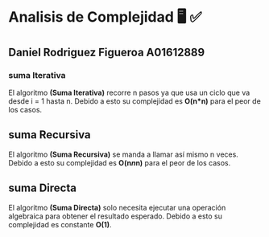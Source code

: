 # Analisis de Complejidad 🖥️ ✅

## Daniel Rodriguez Figueroa   A01612889

### suma Iterativa

El algoritmo **(Suma Iterativa)** recorre n pasos ya que usa un ciclo que va desde i = 1 hasta n.
Debido a esto su complejidad es **O(n*n)** para el peor de los casos.

## suma Recursiva

El algoritmo **(Suma Recursiva)** se manda a llamar así mismo n veces.
Debido a esto su complejidad es **O(n*n*n)** para el peor de los casos.

## suma Directa

El algoritmo **(Suma Directa)** solo necesita ejecutar una operación algebraica para obtener el resultado esperado.
Debido a esto su complejidad es constante **O(1)**.